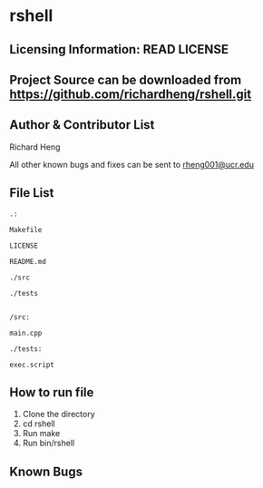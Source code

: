 rshell
=========

Licensing Information: READ LICENSE
---
Project Source can be downloaded from https://github.com/richardheng/rshell.git
---

Author & Contributor List
----
Richard Heng

All other known bugs and fixes can be sent to rheng001@ucr.edu

File List
-------
```
.:

Makefile

LICENSE

README.md

./src

./tests
```
```

/src:

main.cpp
```
```
./tests:

exec.script
```

How to run file
------------

1. Clone the directory
2. cd rshell
3. Run make
4. Run bin/rshell

Known Bugs
---



